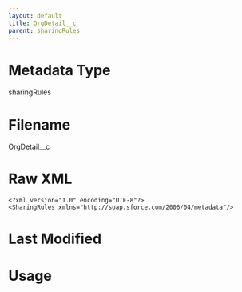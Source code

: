 ```yaml
---
layout: default
title: OrgDetail__c
parent: sharingRules
---
```

# Metadata Type
sharingRules


# Filename 
OrgDetail__c


# Raw XML
```
<?xml version="1.0" encoding="UTF-8"?>
<SharingRules xmlns="http://soap.sforce.com/2006/04/metadata"/>
```


# Last Modified


# Usage
